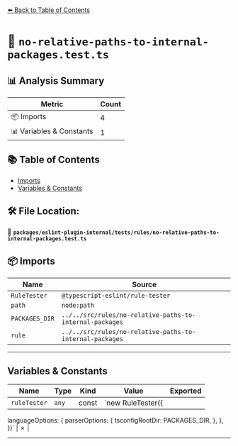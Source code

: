 [⬅️ Back to Table of Contents](../../../../index.md)

# 📄 `no-relative-paths-to-internal-packages.test.ts`

## 📊 Analysis Summary

| Metric | Count |
|--------|-------|
| 📦 Imports | 4 |
| 📊 Variables & Constants | 1 |

## 📚 Table of Contents

- [Imports](#imports)
- [Variables & Constants](#variables-constants)

## 🛠️ File Location:
📂 **`packages/eslint-plugin-internal/tests/rules/no-relative-paths-to-internal-packages.test.ts`**

## 📦 Imports

| Name | Source |
|------|--------|
| `RuleTester` | `@typescript-eslint/rule-tester` |
| `path` | `node:path` |
| `PACKAGES_DIR` | `../../src/rules/no-relative-paths-to-internal-packages` |
| `rule` | `../../src/rules/no-relative-paths-to-internal-packages` |


---

## Variables & Constants

| Name | Type | Kind | Value | Exported |
|------|------|------|-------|----------|
| `ruleTester` | `any` | const | `new RuleTester({
  languageOptions: {
    parserOptions: {
      tsconfigRootDir: PACKAGES_DIR,
    },
  },
})` | ✗ |


---